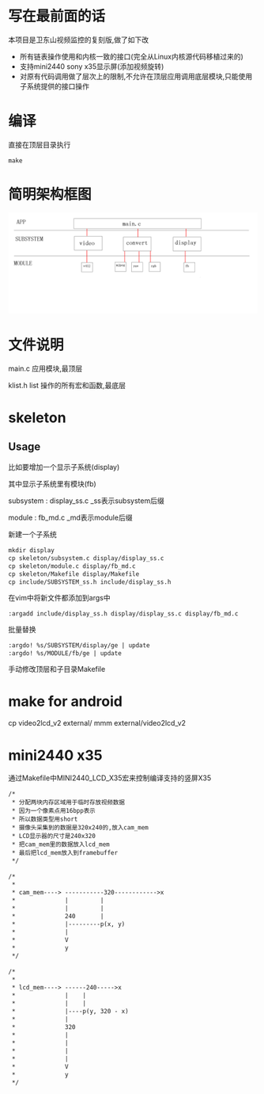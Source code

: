 # 写在最前面的话

本项目是卫东山视频监控的复刻版,做了如下改

- 所有链表操作使用和内核一致的接口(完全从Linux内核源代码移植过来的)
- 支持mini2440 sony x35显示屏(添加视频旋转)
- 对原有代码调用做了层次上的限制,不允许在顶层应用调用底层模块,只能使用子系统提供的接口操作

# 编译

直接在顶层目录执行

	make

# 简明架构框图

![block](./block.png)

# 文件说明

main.c 应用模块,最顶层

klist.h	list 操作的所有宏和函数,最底层

# skeleton

## Usage

比如要增加一个显示子系统(display)

其中显示子系统里有模块(fb)

subsystem : display_ss.c _ss表示subsystem后缀

module : fb_md.c _md表示module后缀

新建一个子系统

	mkdir display
	cp skeleton/subsystem.c display/display_ss.c
	cp skeleton/module.c display/fb_md.c
	cp skeleton/Makefile display/Makefile
	cp include/SUBSYSTEM_ss.h include/display_ss.h

在vim中将新文件都添加到args中

	:argadd include/display_ss.h display/display_ss.c display/fb_md.c

批量替换

	:argdo! %s/SUBSYSTEM/display/ge | update
	:argdo! %s/MODULE/fb/ge | update

手动修改顶层和子目录Makefile

# make for android

cp video2lcd_v2 external/
mmm external/video2lcd_v2

# mini2440 x35

通过Makefile中MINI2440_LCD_X35宏来控制编译支持的竖屏X35

```shell
/*
 * 分配两块内存区域用于临时存放视频数据
 * 因为一个像素点用16bpp表示
 * 所以数据类型用short
 * 摄像头采集到的数据是320x240的,放入cam_mem
 * LCD显示器的尺寸是240x320
 * 把cam_mem里的数据放入lcd_mem
 * 最后把lcd_mem放入到framebuffer
 */

/*
 *
 * cam_mem---->	-----------320------------>x
 * 				|         |
 * 				|         |
 * 				240       |
 * 				|---------p(x, y)
 * 				|
 * 				V
 * 				y
 */

/*
 *
 * lcd_mem---->	------240----->x
 * 				|    |
 * 				|    |
 * 				|----p(y, 320 - x)
 * 				|
 * 				320
 * 				|
 * 				|
 * 				|
 * 				|
 * 				V
 * 				y
 */
```
